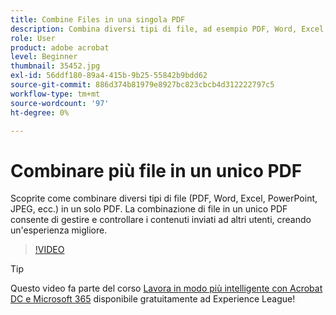 ```yaml
---
title: Combine Files in una singola PDF
description: Combina diversi tipi di file, ad esempio PDF, Word, Excel, PowerPoint o JPEG, in un unico PDF
role: User
product: adobe acrobat
level: Beginner
thumbnail: 35452.jpg
exl-id: 56ddf180-89a4-415b-9b25-55842b9bdd62
source-git-commit: 886d374b81979e8927bc823cbcb4d312222797c5
workflow-type: tm+mt
source-wordcount: '97'
ht-degree: 0%

---
```


# Combinare più file in un unico PDF

Scoprite come combinare diversi tipi di file (PDF, Word, Excel, PowerPoint, JPEG, ecc.) in un solo PDF. La combinazione di file in un unico PDF consente di gestire e controllare i contenuti inviati ad altri utenti, creando un&#39;esperienza migliore.

>[!VIDEO](https://video.tv.adobe.com/v/35452?hidetitle=true)

>[!TIP]
>
>Questo video fa parte del corso [Lavora in modo più intelligente con Acrobat DC e Microsoft 365](https://experienceleague.adobe.com/?recommended=Acrobat-U-1-2021.microsoft365) disponibile gratuitamente ad Experience League!
